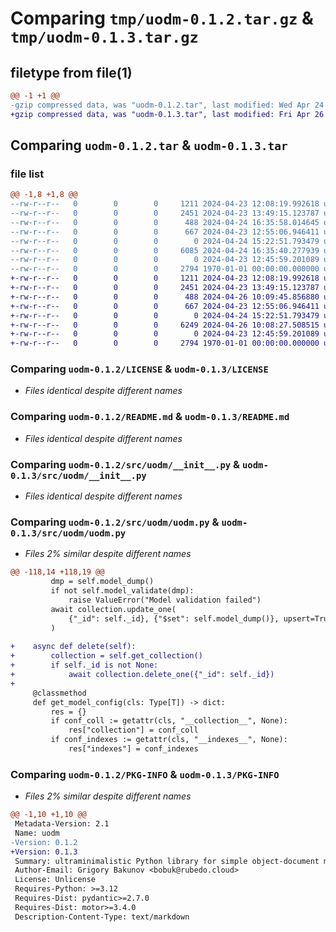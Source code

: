 # Comparing `tmp/uodm-0.1.2.tar.gz` & `tmp/uodm-0.1.3.tar.gz`

## filetype from file(1)

```diff
@@ -1 +1 @@
-gzip compressed data, was "uodm-0.1.2.tar", last modified: Wed Apr 24 16:35:58 2024, max compression
+gzip compressed data, was "uodm-0.1.3.tar", last modified: Fri Apr 26 10:09:45 2024, max compression
```

## Comparing `uodm-0.1.2.tar` & `uodm-0.1.3.tar`

### file list

```diff
@@ -1,8 +1,8 @@
--rw-r--r--   0        0        0     1211 2024-04-23 12:08:19.992618 uodm-0.1.2/LICENSE
--rw-r--r--   0        0        0     2451 2024-04-23 13:49:15.123787 uodm-0.1.2/README.md
--rw-r--r--   0        0        0      488 2024-04-24 16:35:58.014645 uodm-0.1.2/pyproject.toml
--rw-r--r--   0        0        0      667 2024-04-23 12:55:06.946411 uodm-0.1.2/src/uodm/__init__.py
--rw-r--r--   0        0        0        0 2024-04-24 15:22:51.793479 uodm-0.1.2/src/uodm/py.typed
--rw-r--r--   0        0        0     6085 2024-04-24 16:35:40.277939 uodm-0.1.2/src/uodm/uodm.py
--rw-r--r--   0        0        0        0 2024-04-23 12:45:59.201089 uodm-0.1.2/tests/__init__.py
--rw-r--r--   0        0        0     2794 1970-01-01 00:00:00.000000 uodm-0.1.2/PKG-INFO
+-rw-r--r--   0        0        0     1211 2024-04-23 12:08:19.992618 uodm-0.1.3/LICENSE
+-rw-r--r--   0        0        0     2451 2024-04-23 13:49:15.123787 uodm-0.1.3/README.md
+-rw-r--r--   0        0        0      488 2024-04-26 10:09:45.856880 uodm-0.1.3/pyproject.toml
+-rw-r--r--   0        0        0      667 2024-04-23 12:55:06.946411 uodm-0.1.3/src/uodm/__init__.py
+-rw-r--r--   0        0        0        0 2024-04-24 15:22:51.793479 uodm-0.1.3/src/uodm/py.typed
+-rw-r--r--   0        0        0     6249 2024-04-26 10:08:27.508515 uodm-0.1.3/src/uodm/uodm.py
+-rw-r--r--   0        0        0        0 2024-04-23 12:45:59.201089 uodm-0.1.3/tests/__init__.py
+-rw-r--r--   0        0        0     2794 1970-01-01 00:00:00.000000 uodm-0.1.3/PKG-INFO
```

### Comparing `uodm-0.1.2/LICENSE` & `uodm-0.1.3/LICENSE`

 * *Files identical despite different names*

### Comparing `uodm-0.1.2/README.md` & `uodm-0.1.3/README.md`

 * *Files identical despite different names*

### Comparing `uodm-0.1.2/src/uodm/__init__.py` & `uodm-0.1.3/src/uodm/__init__.py`

 * *Files identical despite different names*

### Comparing `uodm-0.1.2/src/uodm/uodm.py` & `uodm-0.1.3/src/uodm/uodm.py`

 * *Files 2% similar despite different names*

```diff
@@ -118,14 +118,19 @@
         dmp = self.model_dump()
         if not self.model_validate(dmp):
             raise ValueError("Model validation failed")
         await collection.update_one(
             {"_id": self._id}, {"$set": self.model_dump()}, upsert=True
         )
 
+    async def delete(self):
+        collection = self.get_collection()
+        if self._id is not None:
+            await collection.delete_one({"_id": self._id})
+
     @classmethod
     def get_model_config(cls: Type[T]) -> dict:
         res = {}
         if conf_coll := getattr(cls, "__collection__", None):
             res["collection"] = conf_coll
         if conf_indexes := getattr(cls, "__indexes__", None):
             res["indexes"] = conf_indexes
```

### Comparing `uodm-0.1.2/PKG-INFO` & `uodm-0.1.3/PKG-INFO`

 * *Files 2% similar despite different names*

```diff
@@ -1,10 +1,10 @@
 Metadata-Version: 2.1
 Name: uodm
-Version: 0.1.2
+Version: 0.1.3
 Summary: ultraminimalistic Python library for simple object-document mappint for asyncronous mongodb
 Author-Email: Grigory Bakunov <bobuk@rubedo.cloud>
 License: Unlicense
 Requires-Python: >=3.12
 Requires-Dist: pydantic>=2.7.0
 Requires-Dist: motor>=3.4.0
 Description-Content-Type: text/markdown
```

